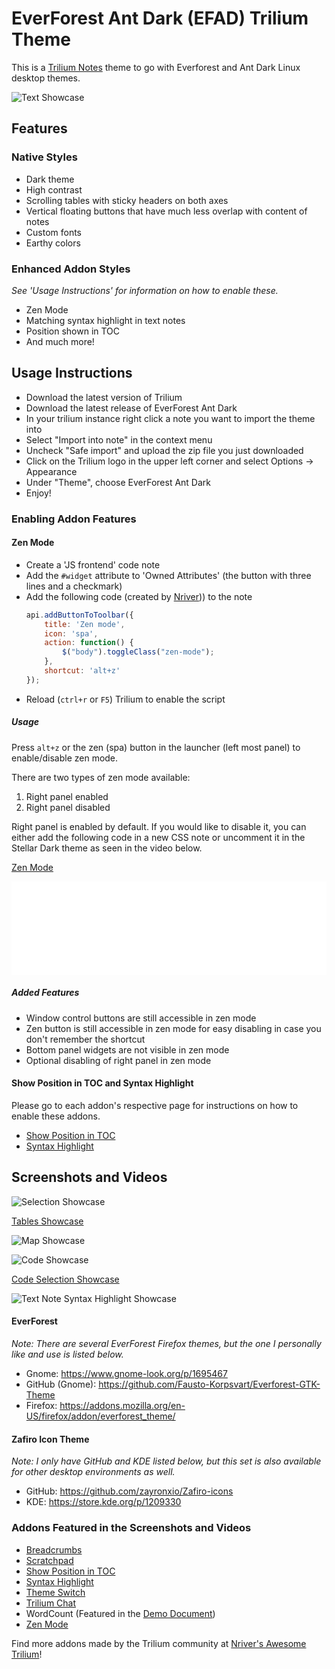 # EverForest Ant Dark (EFAD) Trilium Theme
This is a [Trilium Notes](https://github.com/zadam/trilium) theme to go with Everforest and Ant Dark Linux desktop themes.

![Text Showcase](/screenshots/EFAD_Main.png)

## Features
### Native Styles
* Dark theme
* High contrast
* Scrolling tables with sticky headers on both axes
* Vertical floating buttons that have much less overlap with content of notes
* Custom fonts
* Earthy colors

### Enhanced Addon Styles
*See 'Usage Instructions' for information on how to enable these.*
* Zen Mode
* Matching syntax highlight in text notes
* Position shown in TOC
* And much more!

## Usage Instructions
* Download the latest version of Trilium
* Download the latest release of EverForest Ant Dark
* In your trilium instance right click a note you want to import the theme into
* Select "Import into note" in the context menu
* Uncheck "Safe import" and upload the zip file you just downloaded
* Click on the Trilium logo in the upper left corner and select Options -> Appearance
* Under "Theme", choose EverForest Ant Dark
* Enjoy!

### Enabling Addon Features
#### Zen Mode
* Create a 'JS frontend' code note
* Add the `#widget` attribute to 'Owned Attributes' (the button with three lines and a checkmark)
* Add the following code (created by [Nriver](https://github.com/Nriver/awesome-trilium/issues/44))) to the note
    ```js
    api.addButtonToToolbar({
        title: 'Zen mode',
        icon: 'spa',
        action: function() {
            $("body").toggleClass("zen-mode");
        },
        shortcut: 'alt+z'
    });
    ```
* Reload (`ctrl+r` or `F5`) Trilium to enable the script

##### Usage
Press `alt+z` or the zen (spa) button in the launcher (left most panel) to enable/disable zen mode.

There are two types of zen mode available:
1. Right panel enabled
2. Right panel disabled

Right panel is enabled by default. If you would like to disable it, you can either add the following code in a new CSS note or uncomment it in the Stellar Dark theme as seen in the video below.

[Zen Mode](/screenshots/EFAD_Zen.mp4)
<iframe width="100%" height="auto" src="./screenshots/EFAD_Zen.mp4" title="Zen Mode" frameborder="0" allowfullscreen></iframe>

##### Added Features
* Window control buttons are still accessible in zen mode
* Zen button is still accessible in zen mode for easy disabling in case you don't remember the shortcut
* Bottom panel widgets are not visible in zen mode
* Optional disabling of right panel in zen mode

#### Show Position in TOC and Syntax Highlight
Please go to each addon's respective page for instructions on how to enable these addons.
* [Show Position in TOC](https://github.com/SiriusXT/trilium-show-position-in-toc)
* [Syntax Highlight](https://github.com/antoniotejada/Trilium-SyntaxHighlightWidget)

## Screenshots and Videos
![Selection Showcase](/screenshots/EFAD_Hover.png)

[Tables Showcase](/screenshots/EFAD_Tables.mp4)

![Map Showcase](/screenshots/EFAD_Map.png)

![Code Showcase](/screenshots/EFAD_Code.png)

[Code Selection Showcase](/screenshots/EFAD_Code_Hover.mp4)

![Text Note Syntax Highlight Showcase](/screenshots/EFAD_Highlight.png)

#### EverForest
*Note: There are several EverForest Firefox themes, but the one I personally like and use is listed below.*

* Gnome: https://www.gnome-look.org/p/1695467
* GitHub (Gnome): https://github.com/Fausto-Korpsvart/Everforest-GTK-Theme
* Firefox: https://addons.mozilla.org/en-US/firefox/addon/everforest_theme/

#### Zafiro Icon Theme
*Note: I only have GitHub and KDE listed below, but this set is also available for other desktop environments as well.*

* GitHub: https://github.com/zayronxio/Zafiro-icons
* KDE: https://store.kde.org/p/1209330

### Addons Featured in the Screenshots and Videos
* [Breadcrumbs](https://github.com/rauenzi/Trilium-Breadcrumbs)
* [Scratchpad](https://github.com/zadam/trilium/discussions/1613#discussioncomment-638984)
* [Show Position in TOC](https://github.com/SiriusXT/trilium-show-position-in-toc)
* [Syntax Highlight](https://github.com/antoniotejada/Trilium-SyntaxHighlightWidget)
* [Theme Switch](https://github.com/madodig/trilium-widget-theme-switch)
* [Trilium Chat](https://github.com/soulsands/trilium-chat)
* WordCount (Featured in the [Demo Document](https://github.com/zadam/trilium/wiki/Document#demo-document))
* [Zen Mode](https://github.com/Nriver/awesome-trilium/issues/44)

Find more addons made by the Trilium community at [Nriver's Awesome Trilium](https://github.com/Nriver/awesome-trilium?tab=readme-ov-file#%EF%B8%8F-widgets)!
